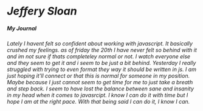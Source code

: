 # ***Jeffery Sloan***
##### **My Journal**

###### Lately I havent felt so confident about working with javascript. It basically crushed my feelings. as of friday the 20th I have never felt so behind with it and im not sure if thats completeley normal or not. I watch everyone else and they seem to get it and i seem to be just a bit behind. Yesterday I really struggled with trying to even format they way it should be written in js. I am just hoping it'll connect or that this is normal for someone in my position. Maybe because I just cannot seem to get time for me to just take a breath and step back. I seem to have lost the balance between sane and insanity in my head when it comes to javasrcipt. I know I can do it with time but I hope I am at the right pace. With that being said I can do it, I know I can.
